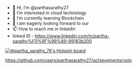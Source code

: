 - 👋 Hi, I’m @parthasarathy27
- 👀 I’m interested in cloud technology 
- 🌱 I’m currently learning Blockchain 
- 💞️ I am eagerly looking forward to our 
- 📫 How to reach me in linkedin 
- linked ID - https://www.linkedin.com/in/partha-sarathy%F0%9F%98%89-99183b200

<!---
parthasarathy27/parthasarathy27 is a ✨ special ✨ repository because its `README.md` (this file) appears on your GitHub profile.
You can click the Preview link to take a look at your changes.
--->
[![@partha_sarathy_76's Holopin board](https://holopin.me/partha_sarathy_76)](https://holopin.io/@partha_sarathy_76)

https://github.com/users/parthasarathy27/achievements/yolo
